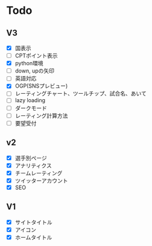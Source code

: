 # Todo

## V3

- [x] 国表示
- [ ] CPTポイント表示
- [x] python環境
- [ ] down, upの矢印
- [ ] 英語対応
- [x] OGP(SNSプレビュー)
- [ ] レーティングチャート、ツールチップ、試合名、あいて
- [ ] lazy loading
- [ ] ダークモード
- [ ] レーティング計算方法
- [ ] 要望受付

## v2

- [x] 選手別ページ
- [x] アナリティクス
- [x] チームレーティング
- [x] ツイッターアカウント
- [x] SEO

## V1

- [x] サイトタイトル
- [x] アイコン
- [x] ホームタイトル
